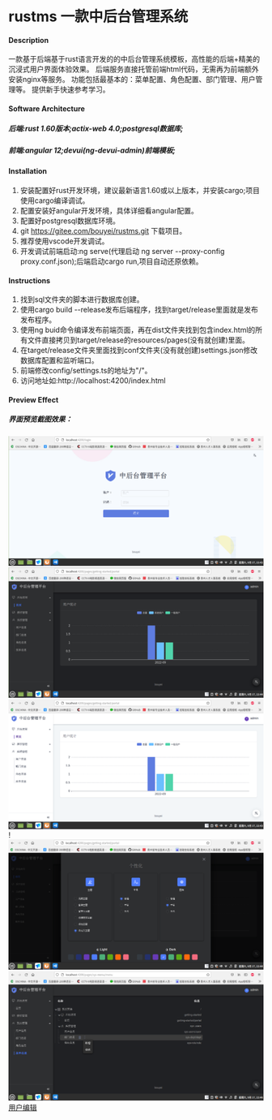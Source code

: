 # rustms 一款中后台管理系统

#### Description

一款基于后端基于rust语言开发的的中后台管理系统模板，高性能的后端+精美的沉浸式用户界面体验效果。
后端服务直接托管前端html代码，无需再为前端额外安装nginx等服务。
功能包括最基本的：菜单配置、角色配置、部门管理、用户管理等。
提供新手快速参考学习。

#### Software Architecture
##### 后端:rust 1.60版本;actix-web 4.0;postgresql数据库;
##### 前端:angular 12;devui(ng-devui-admin)前端模板;

#### Installation

1.  安装配置好rust开发环境，建议最新语言1.60或以上版本，并安装cargo;项目使用cargo编译调试。
2.  配置安装好angular开发环境，具体详细看angular配置。
3.  配置好postgresql数据库环境。
4.  git https://gitee.com/bouyei/rustms.git 下载项目。
5.  推荐使用vscode开发调试。
6.  开发调试前端启动:ng serve(代理启动 ng server --proxy-config proxy.conf.json);后端启动cargo run,项目自动还原依赖。

#### Instructions

1.  找到sql文件夹的脚本进行数据库创建。
2.  使用cargo build --release发布后端程序，找到target/release里面就是发布发布程序。
3.  使用ng buid命令编译发布前端页面，再在dist文件夹找到包含index.html的所有文件直接拷贝到target/release的resources/pages(没有就创建)里面。
4.  在target/release文件夹里面找到conf文件夹(没有就创建)settings.json修改数据库配置和监听端口。
5.  前端修改config/settings.ts的地址为"/"。
6.  访问地址如:http://localhost:4200/index.html
#### Preview Effect
##### 界面预览截图效果：

![登录界面](doc/login.png)![首页暗黑主题](doc/portal_dark.png)
![首页默认主题](doc/portal.png)!![切换主题](doc/theme_change.png)
![菜单编辑](doc/menu.png)[用户编辑](doc/user.png)
